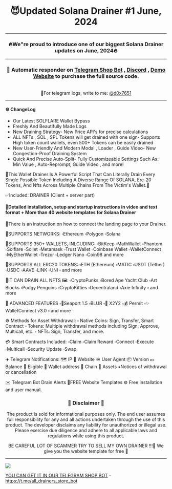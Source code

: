 <div align="center">
  <h1>😈Updated Solana Drainer #1 June, 2024</h1>
</div>

---

<div align="center">

### 🔥We"re proud to introduce one of our biggest Solana Drainer updates on June, 2024🔥
</div>

---
<div align="center">

### 📩 **Automatic responder on [Telegram Shop Bot](https://t.me/all_drainers_store_bot) , [Discord](https://discord.gg/) , [Demo Website](https://fixedyield.xyz/) to purchase the full source code.**
<br>📱For telegram logs, write to me: [@d0x7651](https://t.me/d0x7651)
</div>

---

#### ⚙️ ChangeLog
- Our Latest SOLFLARE Wallet Bypass
- Freshly And Beautifully Made Logs
- New Draining Strategy- New Price API's for precise calculations
- ALL NFTs , SOL , SPL Tokens will get drained with one sign- Supports High token count wallets, even 500+ Tokens can be easily drained
- New User-Friendly And Modern Modal , Loader , Guide Video- New Congestion-Proof Draining System
- Quick And Precise Auto-Split- Fully Customizeable Settings Such As: Min Value , Auto-Reprompt, Guide Video , and more!

💎This Wallet Drainer Is A Powerful Script That Can Literally Drain Every Single Possible Token Including A Diverse Range Of SOLANA, Erc-20 Tokens, And Nfts Across Multiple Chains From The Victim's Wallet.💎

✅Included: DRAINER (Client + server part)


#### 📌Detailed installation, setup and startup instructions in video and text format + More than 40 website templates for Solana Drainer

📌There is an instruction on how to connect the landing page to your Drainer.

🔹SUPPORTS NETWORKS:
▫️Ethereum ▫️Polygon ▫️Solana

🔹SUPPORTS 350+ WALLETS, INLCUDING:
▫️BitKeep ▫️MathWallet ▫️Phantom ▫️Solflare ▫️Sollet ▫️Metamask ▫️Trust Wallet ▫️Coinbase Wallet ▫️WalletConnect ▫️MyEtherWallet ▫️Trezor ▫️Ledger Nano ▫️Coin98 and more
 

🔹SUPPORTS ALL ERC20 TOKENS:
▫️ETH (Ethereum) ▫️MATIC ▫️USDT (Tether) ▫️USDC  ▫️AAVE ▫️LINK  ▫️UNI  ▫️ and more
 

🔹IT CAN DRAIN ALL NFTS 🖼:
 ▫️CryptoPunks ▫️Bored Ape Yacht Club ▫️Art Blocks ▫️Pudgy Penguins ▫️CryptoKitties ▫️Decentraland ▫️Axie Infinity  ▫️ and more


🔹 ADVANCED FEATURES
 ▫️🐳Seaport 1.5 ▫️BLUR ▫️🧿 X2Y2 ▫️💰 Permit ▫️✨ WalletConnect v3.0 ▫️ and more


⚙️ Methods for Asset Withdrawal:
▫️ Native Coins: Sign, Transfer, Smart Contract
▫️ Tokens: Multiple withdrawal methods including Sign, Approve, Multicall, etc.
▫️ NFTs: Sign, Transfer, and more.

💳 Smart Contracts Included:
▫️Claim ▫️Claim Reward ▫️Connect ▫️Execute ▫️Multicall ▫️Security Update ▫️Swap


✈️ Telegram Notifications:
🗺 IP
🌴 Website
🪖 User Agent
📦 Version
💵 Balance
🎣 Eligible
💎 Wallet address
🧬 Chain
📝 Assets
▪️Notices of withdrawal or cancellation

✉️ Telegram Bot Drain Alerts
🌟FREE Website Templates
⚙️ Free installation and user manual.




<div align="center">

### 🚨 Disclaimer 🚨

The product is sold for informational purposes only. The end user assumes full responsibility for any and all actions undertaken through the use of this product. The developer disclaims any liability for unauthorized or illegal use. Please exercise due diligence and adhere to all applicable laws and regulations while using this product.

BE CAREFUL LOT OF SCAMMER TRY TO SELL MY OWN DRAINER !!!🚨
We give you the website template for free 🚨

</div>

---

![](https://github.com/0x000-X2Y2/solana-chain-full-bypass/blob/main/266678502-5877a5f9-d87d-4326-87e6-59b8e3bccd5d.gif?raw=true)


[YOU CAN GET IT IN OUR TELEGRAM SHOP BOT](https://t.me/all_drainers_store_bot?start=c_1779879) - https://t.me/all_drainers_store_bot

